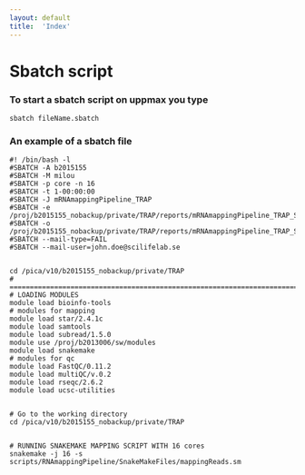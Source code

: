 ```yaml
---
layout: default
title:  'Index'
---
```


# Sbatch script  
 
### To start a sbatch script on uppmax you type
 
    sbatch fileName.sbatch   
    
 
 
### An example of a sbatch file 
 
 
    #! /bin/bash -l
    #SBATCH -A b2015155
    #SBATCH -M milou
    #SBATCH -p core -n 16
    #SBATCH -t 1-00:00:00
    #SBATCH -J mRNAmappingPipeline_TRAP
    #SBATCH -e /proj/b2015155_nobackup/private/TRAP/reports/mRNAmappingPipeline_TRAP_SLURM_Job_id_%j.stderr.txt
    #SBATCH -o /proj/b2015155_nobackup/private/TRAP/reports/mRNAmappingPipeline_TRAP_SLURM_Job_id_%j.stdout.txt
    #SBATCH --mail-type=FAIL
    #SBATCH --mail-user=john.doe@scilifelab.se
    
    
    cd /pica/v10/b2015155_nobackup/private/TRAP
    # ==============================================================================
    # LOADING MODULES
    module load bioinfo-tools
    # modules for mapping
    module load star/2.4.1c
    module load samtools
    module load subread/1.5.0
    module use /proj/b2013006/sw/modules
    module load snakemake
    # modules for qc
    module load FastQC/0.11.2
    module load multiQC/v.0.2
    module load rseqc/2.6.2
    module load ucsc-utilities


    # Go to the working directory
    cd /pica/v10/b2015155_nobackup/private/TRAP
    
    
    # RUNNING SNAKEMAKE MAPPING SCRIPT WITH 16 cores
    snakemake -j 16 -s scripts/RNAmappingPipeline/SnakeMakeFiles/mappingReads.sm 

